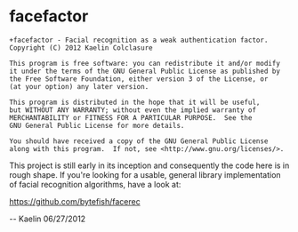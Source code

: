 facefactor
==========

    +facefactor - Facial recognition as a weak authentication factor.
    Copyright (C) 2012 Kaelin Colclasure

    This program is free software: you can redistribute it and/or modify
    it under the terms of the GNU General Public License as published by
    the Free Software Foundation, either version 3 of the License, or
    (at your option) any later version.

    This program is distributed in the hope that it will be useful,
    but WITHOUT ANY WARRANTY; without even the implied warranty of
    MERCHANTABILITY or FITNESS FOR A PARTICULAR PURPOSE.  See the
    GNU General Public License for more details.

    You should have received a copy of the GNU General Public License
    along with this program.  If not, see <http://www.gnu.org/licenses/>.

This project is still early in its inception and consequently the code here
is in rough shape. If you're looking for a usable, general library
implementation of facial recognition algorithms, have a look at:

<https://github.com/bytefish/facerec>

-- Kaelin 06/27/2012
